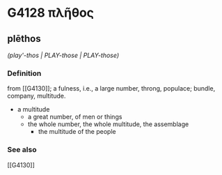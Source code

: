 # G4128 πλῆθος

## plēthos

_(play'-thos | PLAY-those | PLAY-those)_

### Definition

from [[G4130]]; a fulness, i.e., a large number, throng, populace; bundle, company, multitude.

- a multitude
  - a great number, of men or things
  - the whole number, the whole multitude, the assemblage
    - the multitude of the people

### See also

[[G4130]]

